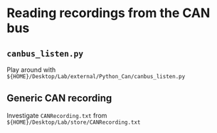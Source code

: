 # Reading recordings from the CAN bus  
## `canbus_listen.py`  
Play around with `${HOME}/Desktop/Lab/external/Python_Can/canbus_listen.py`  

## Generic CAN recording  
Investigate `CANRecording.txt` from `${HOME}/Desktop/Lab/store/CANRecording.txt`  

